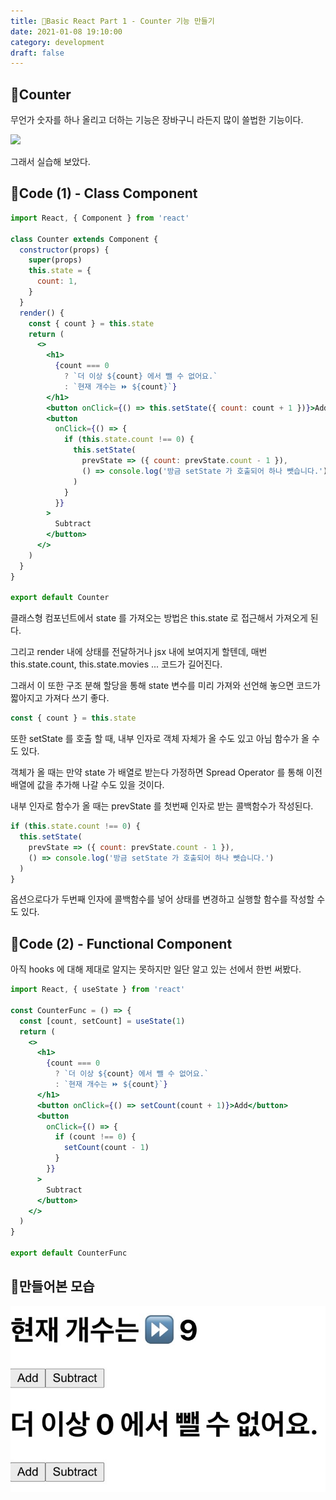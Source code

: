```yaml
---
title: 🍇Basic React Part 1 - Counter 기능 만들기
date: 2021-01-08 19:10:00
category: development
draft: false
---
```


## 🔢Counter

무언가 숫자를 하나 올리고 더하는 기능은 장바구니 라든지 많이 쓸법한 기능이다.

![](https://www.thespiritsbusiness.com/content/http://www.thespiritsbusiness.com/media/2020/10/Jack-Daniels-Make-it-Count.jpg)

그래서 실습해 보았다.

## 🚀Code (1) - Class Component

```jsx
import React, { Component } from 'react'

class Counter extends Component {
  constructor(props) {
    super(props)
    this.state = {
      count: 1,
    }
  }
  render() {
    const { count } = this.state
    return (
      <>
        <h1>
          {count === 0
            ? `더 이상 ${count} 에서 뺄 수 없어요.`
            : `현재 개수는 ⏩ ${count}`}
        </h1>
        <button onClick={() => this.setState({ count: count + 1 })}>Add</button>
        <button
          onClick={() => {
            if (this.state.count !== 0) {
              this.setState(
                prevState => ({ count: prevState.count - 1 }),
                () => console.log('방금 setState 가 호출되어 하나 뺏습니다.')
              )
            }
          }}
        >
          Subtract
        </button>
      </>
    )
  }
}

export default Counter
```

클래스형 컴포넌트에서 state 를 가져오는 방법은 this.state 로 접근해서 가져오게 된다.

그리고 render 내에 상태를 전달하거나 jsx 내에 보여지게 할텐데, 매번 this.state.count, this.state.movies ... 코드가 길어진다.

그래서 이 또한 구조 분해 할당을 통해 state 변수를 미리 가져와 선언해 놓으면 코드가 짧아지고 가져다 쓰기 좋다.

```js
const { count } = this.state
```

또한 setState 를 호출 할 때, 내부 인자로 객체 자체가 올 수도 있고 아님 함수가 올 수도 있다.

객체가 올 때는 만약 state 가 배열로 받는다 가정하면 Spread Operator 를 통해 이전 배열에 값을 추가해 나갈 수도 있을 것이다.

내부 인자로 함수가 올 때는 prevState 를 첫번째 인자로 받는 콜백함수가 작성된다.

```js
if (this.state.count !== 0) {
  this.setState(
    prevState => ({ count: prevState.count - 1 }),
    () => console.log('방금 setState 가 호출되어 하나 뺏습니다.')
  )
}
```

옵션으로다가 두번째 인자에 콜백함수를 넣어 상태를 변경하고 실행할 함수를 작성할 수도 있다.

## 🚀Code (2) - Functional Component

아직 hooks 에 대해 제대로 알지는 못하지만 일단 알고 있는 선에서 한번 써봤다.

```jsx
import React, { useState } from 'react'

const CounterFunc = () => {
  const [count, setCount] = useState(1)
  return (
    <>
      <h1>
        {count === 0
          ? `더 이상 ${count} 에서 뺄 수 없어요.`
          : `현재 개수는 ⏩ ${count}`}
      </h1>
      <button onClick={() => setCount(count + 1)}>Add</button>
      <button
        onClick={() => {
          if (count !== 0) {
            setCount(count - 1)
          }
        }}
      >
        Subtract
      </button>
    </>
  )
}

export default CounterFunc
```

## 🐧만들어본 모습

![](./images/react/counter.jpeg)
